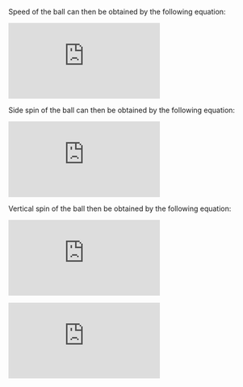 Speed of the ball can then be obtained by the following equation:

![V_{B,y} = \frac{R}{3}(\omega_{W,1}+\omega_{W,2}+\omega_{W,3})](https://latex.codecogs.com/gif.latex?V_%7BB%2Cy%7D%20%3D%20%5Cfrac%7BR%7D%7B3%7D%28%5Comega_%7BW%2C1%7D&plus;%5Comega_%7BW%2C2%7D&plus;%5Comega_%7BW%2C3%7D%29)

Side spin of the ball can then be obtained by the following equation:

![\omega_{B,x} = \frac{\sqrt{3}}{3}\frac{R}{r}  \left ( \omega_{W,2}-\omega_{W,3} \right )](https://latex.codecogs.com/gif.latex?%5Comega_%7BB%2Cz%7D%20%3D%20%5Cfrac%7B1%7D%7B3%7D%5Cfrac%7BR%7D%7Br%7D%20%5Cleft%20%28%20-2%5Comega_%7BW%2C1%7D&plus;%5Comega_%7BW%2C2%7D&plus;%5Comega_%7BW%2C3%7D%20%5Cright%20%29)

Vertical spin of the ball then be obtained by the following equation:

![\omega_{B,z} = \frac{1}{3}\frac{R}{r}  \left ( -2\omega_{W,1}+\omega_{W,2}+\omega_{W,3} \right)
](https://latex.codecogs.com/gif.latex?%5Comega_%7BB%2Cz%7D%20%3D%20%5Cfrac%7B1%7D%7B3%7D%5Cfrac%7BR%7D%7Br%7D%20%5Cleft%20%28%20-2%5Comega_%7BW%2C1%7D&plus;%5Comega_%7BW%2C2%7D&plus;%5Comega_%7BW%2C3%7D%20%5Cright%20%29)


![x=Ab](https://latex.codecogs.com/gif.latex?%5Cbegin%7Bbmatrix%7D%20R/3%20%26%20R/3%20%26%20R/3%20%5C%5C%200%20%26%20%5Csqrt%7B3%7DR/%283r%29%20%26%20-%5Csqrt%7B3%7DR/%283r%29%20%5C%5C%20-2R/%283r%29%20%26%20R/%283r%29%20%26%20R/%283r%29%20%5Cend%7Bbmatrix%7D%20%5Cbegin%7Bbmatrix%7D%20%5Comega_%7BW%2C1%7D%5C%5C%20%5Comega_%7BW%2C2%7D%5C%5C%20%5Comega_%7BW%2C3%7D%20%5Cend%7Bbmatrix%7D%20%3D%20%5Cbegin%7Bbmatrix%7D%20V_%7BB%2Cy%7D%5C%5C%20%5Comega_%7BB%2Cx%7D%5C%5C%20%5Comega_%7BB%2Cz%7D%20%5Cend%7Bbmatrix%7D)
